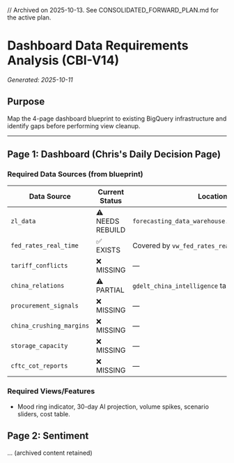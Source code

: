 // Archived on 2025-10-13. See CONSOLIDATED_FORWARD_PLAN.md for the active plan.

# Dashboard Data Requirements Analysis (CBI-V14)
_Generated: 2025-10-11_

## Purpose
Map the 4-page dashboard blueprint to existing BigQuery infrastructure and identify gaps before performing view cleanup.

---

## Page 1: Dashboard (Chris's Daily Decision Page)

### Required Data Sources (from blueprint)
| Data Source | Current Status | Location | Notes |
|------------|----------------|----------|-------|
| `zl_data` | ⚠️ NEEDS REBUILD | `forecasting_data_warehouse.soybean_oil_prices` | Yahoo Finance source unreliable; need CME/TradingEconomics |
| `fed_rates_real_time` | ✅ EXISTS | Covered by `vw_fed_rates_realtime` | Check if needed in curated |
| `tariff_conflicts` | ❌ MISSING | — | Need GDELT + USTR ingestion |
| `china_relations` | ⚠️ PARTIAL | `gdelt_china_intelligence` table exists | May need expansion |
| `procurement_signals` | ❌ MISSING | — | Feature engineering required |
| `china_crushing_margins` | ❌ MISSING | — | Need China soybean/meal/oil prices |
| `storage_capacity` | ❌ MISSING | — | USDA data source |
| `cftc_cot_reports` | ❌ MISSING | — | Free CFTC API |

### Required Views/Features
- Mood ring indicator, 30-day AI projection, volume spikes, scenario sliders, cost table.

## Page 2: Sentiment
... (archived content retained)






